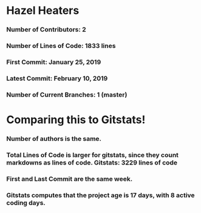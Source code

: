 # Hazel Heaters

### Number of Contributors: 2
### Number of Lines of Code: 1833 lines
### First Commit: January 25, 2019
### Latest Commit: February 10, 2019
### Number of Current Branches: 1 (master) 


# Comparing this to Gitstats!

### Number of authors is the same.
### Total Lines of Code is larger for gitstats, since they count markdowns as lines of code. Gitstats: 3229 lines of code
### First and Last Commit are the same week.
### Gitstats computes that the project age is 17 days, with 8 active coding days. 
